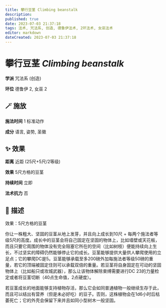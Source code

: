 ```yaml
---
title: 攀行豆茎 Climbing beanstalk
description: 
published: true
date: 2023-07-03 21:37:18
tags: 法术, 咒法系, 创造, 德鲁伊法术, 2环法术, 女巫法术
editor: markdown
dateCreated: 2023-07-03 21:37:18
---
```


# **攀行豆茎** *Climbing beanstalk*

**学派** 咒法系 (创造) 

**环位** 德鲁伊 2, 女巫 2

## 🪄 施放

**施法时间** 1 标准动作

**成分** 语言, 姿势, 圣徽

## ✨ 效果  

**距离** 近距 (25尺+5尺/2等级) 

**效果** 5尺方格的豆茎 

**持续时间** 立即 

**法术抗力** 否

## 📖 描述

效果：5尺方格的豆茎

你让一株粗大、坚固的豆茎从地上发芽，并且向上成长到10尺 + 每两个施法者等级5尺的高度。成长中的豆茎会将自己固定在坚固的物体上，比如墙壁或天花板，而且只要它周围的物体没有完全阻塞它所在的空间（比如树枝）便能持续向上生长，不过坚实的障碍仍然能够停止它的成长。豆茎能够提供大量供人攀爬使用的立足点；它的攀爬DC是5。豆茎能够承载至多200磅外加每施法者等级50磅的重量，若它的顶端被固定住则可以承载双倍的重量。若豆茎将自身固定在可动的坚固物体上（比如船只或攻城武器），那么让该物体解除束缚需要进行DC 23的力量检定或者将豆茎切断（40点生命值，2点硬度）。

若豆茎成长的地面能够支持植物存活，那么它会如同普通植物一般继续生存于此，而且可以结出有营养（但是未必好吃）的豆子。否则，这株植物会在1d6小时后枯萎死亡；它的外壳会保留下来并且如同小型树木一般坚固。
    